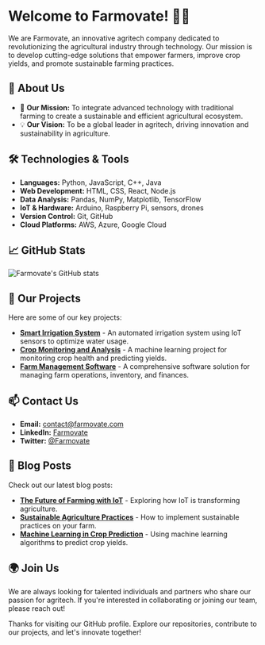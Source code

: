 # Welcome to Farmovate! 🌾🚀

We are Farmovate, an innovative agritech company dedicated to revolutionizing the agricultural industry through technology. Our mission is to develop cutting-edge solutions that empower farmers, improve crop yields, and promote sustainable farming practices.

## 🌟 About Us

- 🌱 **Our Mission:** To integrate advanced technology with traditional farming to create a sustainable and efficient agricultural ecosystem.
- 💡 **Our Vision:** To be a global leader in agritech, driving innovation and sustainability in agriculture.

## 🛠️ Technologies & Tools

- **Languages:** Python, JavaScript, C++, Java
- **Web Development:** HTML, CSS, React, Node.js
- **Data Analysis:** Pandas, NumPy, Matplotlib, TensorFlow
- **IoT & Hardware:** Arduino, Raspberry Pi, sensors, drones
- **Version Control:** Git, GitHub
- **Cloud Platforms:** AWS, Azure, Google Cloud

## 📈 GitHub Stats

![Farmovate's GitHub stats](https://github-readme-stats.vercel.app/api?username=Farmovate&show_icons=true&theme=radical)

## 🌾 Our Projects

Here are some of our key projects:

- [**Smart Irrigation System**](https://github.com/Farmovate/Smart-Irrigation-System) - An automated irrigation system using IoT sensors to optimize water usage.
- [**Crop Monitoring and Analysis**](https://github.com/Farmovate/Crop-Monitoring-Analysis) - A machine learning project for monitoring crop health and predicting yields.
- [**Farm Management Software**](https://github.com/Farmovate/Farm-Management-Software) - A comprehensive software solution for managing farm operations, inventory, and finances.

## 📫 Contact Us

- **Email:** [contact@farmovate.com](mailto:contact@farmovate.com)
- **LinkedIn:** [Farmovate](https://www.linkedin.com/company/farmovate)
- **Twitter:** [@Farmovate](https://twitter.com/Farmovate)

## 📜 Blog Posts

Check out our latest blog posts:

- [**The Future of Farming with IoT**](https://your-blog-url.com/future-of-farming-with-iot) - Exploring how IoT is transforming agriculture.
- [**Sustainable Agriculture Practices**](https://your-blog-url.com/sustainable-agriculture-practices) - How to implement sustainable practices on your farm.
- [**Machine Learning in Crop Prediction**](https://your-blog-url.com/machine-learning-crop-prediction) - Using machine learning algorithms to predict crop yields.

## 🌍 Join Us

We are always looking for talented individuals and partners who share our passion for agritech. If you're interested in collaborating or joining our team, please reach out!

Thanks for visiting our GitHub profile. Explore our repositories, contribute to our projects, and let's innovate together!
